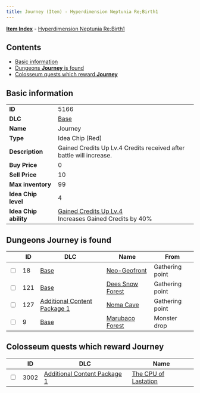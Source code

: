 ```yaml
---
title: Journey (Item) - Hyperdimension Neptunia Re;Birth1
---
```


[**Item Index**](/neptunia/rb1/item/index.html) - [Hyperdimension Neptunia Re;Birth1](/neptunia/rb1)

## Contents

- [Basic information](#basic-information)
- [Dungeons **Journey** is found](#dungeons-journey-is-found)
- [Colosseum quests which reward **Journey**](#colosseum-quests-which-reward-journey)
## Basic information

|   |   |
| -- | -- |
| **ID** | 5166 |
| **DLC** | [Base](/neptunia/rb1/dlc/1-base.html) |
| **Name** | Journey |
| **Type** | Idea Chip (Red) |
| **Description** | Gained Credits Up Lv.4 Credits received after battle will increase. |
| **Buy Price** | 0 |
| **Sell Price** | 10 |
| **Max inventory** | 99 |
| **Idea Chip level** | 4 |
| **Idea Chip ability** | [Gained Credits Up Lv.4](/neptunia/rb1/avatar/1-9665-gained-credits-up-lv-4.html)<br />Increases Gained Credits by 40% |


## Dungeons **Journey** is found

|    | ID | DLC | Name | From |
| -- | -- | --- | ---- | ---- |
| <input type="checkbox" id="rb1-dungeon-1-18" class="trackbox" /> | 18 | [Base](/neptunia/rb1/dlc/1-base.html) | [Neo-Geofront](/neptunia/rb1/dungeon/1-18-neo-geofront.html) | Gathering point |
| <input type="checkbox" id="rb1-dungeon-1-121" class="trackbox" /> | 121 | [Base](/neptunia/rb1/dlc/1-base.html) | [Dees Snow Forest](/neptunia/rb1/dungeon/1-121-dees-snow-forest.html) | Gathering point |
| <input type="checkbox" id="rb1-dungeon-10-127" class="trackbox" /> | 127 | [Additional Content Package 1](/neptunia/rb1/dlc/10-pack1.html) | [Noma Cave](/neptunia/rb1/dungeon/10-127-noma-cave.html) | Gathering point |
| <input type="checkbox" id="rb1-dungeon-1-9" class="trackbox" /> | 9 | [Base](/neptunia/rb1/dlc/1-base.html) | [Marubaco Forest](/neptunia/rb1/dungeon/1-9-marubaco-forest.html) | Monster drop |


## Colosseum quests which reward **Journey**

|    | ID | DLC | Name |
| -- | -- | --- | ---- |
| <input type="checkbox" id="rb1-colosseum-10-3002" class="trackbox" /> | 3002 | [Additional Content Package 1](/neptunia/rb1/dlc/10-pack1.html) | [The CPU of Lastation](/neptunia/rb1/colosseum/10-3002-the-cpu-of-lastation.html) |
